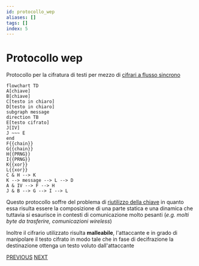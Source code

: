 ```yaml
---
id: protocollo_wep
aliases: []
tags: []
index: 5
---
```


# Protocollo wep

Protocollo per la cifratura di testi per mezzo di [cifrari a flusso sincrono](cifrari_simmetrici.md#cifrari%20a%20flusso)

```mermaid
flowchart TD
A[chiave]
B[chiave]
C[testo in chiaro]
D[testo in chiaro]
subgraph message
direction TB
E[testo cifrato]
J[IV]
J ~~~ E
end
F{{chain}}
G{{chain}}
H{{PRNG}}
I{{PRNG}}
K{{xor}}
L{{xor}}
C & H --> K
K --> message --> L --> D
A & IV --> F --> H
J & B --> G --> I --> L
```

Questo protocollo soffre del problema di [riutilizzo della chiave](cifrari_simmetrici.md#riutilizzo%20delle%20chiavi) in quanto essa risulta essere la composizione di una parte statica e una dinamica che tuttavia si esaurisce in contesti di comunicazione molto pesanti (*e.g. molti byte da trasferire, comunicazioni wireless*)

Inoltre il cifrario utilizzato risulta **malleabile**, l'attaccante  e in grado di manipolare il testo cifrato in modo tale che in fase di decifrazione la destinazione ottenga un testo voluto dall'attaccante

[PREVIOUS](cifrari_simmetrici.md) [NEXT](sicurezza_informazione/chiavi.md)